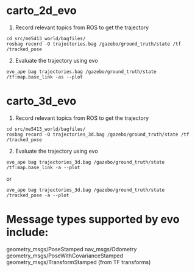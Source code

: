 # carto_2d_evo
1. Record relevant topics from ROS to get the trajectory 
```
cd src/me5413_world/bagfiles/ 
rosbag record -O trajectories.bag /gazebo/ground_truth/state /tf /tracked_pose 
```

2. Evaluate the trajectory using evo 
```
evo_ape bag trajectories.bag /gazebo/ground_truth/state /tf:map.base_link -as --plot 
```



# carto_3d_evo
1. Record relevant topics from ROS to get the trajectory 
```
cd src/me5413_world/bagfiles/ 
rosbag record -O trajectories_3d.bag /gazebo/ground_truth/state /tf /tracked_pose
```

2. Evaluate the trajectory using evo 
```
evo_ape bag trajectories_3d.bag /gazebo/ground_truth/state /tf:map.base_link -a --plot 
```
or 
```
evo_ape bag trajectories_3d.bag /gazebo/ground_truth/state /tracked_pose -a --plot 
```



# Message types supported by evo include:

geometry_msgs/PoseStamped 
nav_msgs/Odometry 
geometry_msgs/PoseWithCovarianceStamped 
geometry_msgs/TransformStamped (from TF transforms)

